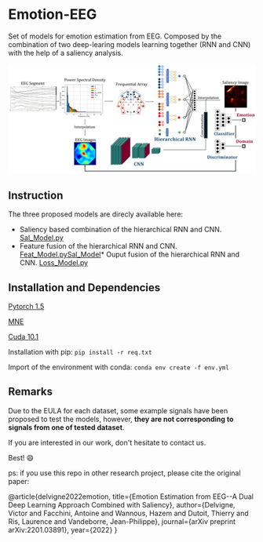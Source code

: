# Emotion-EEG

Set of models for emotion estimation from EEG. Composed by the combination of two deep-learing models learning together (RNN and CNN) with the help of a saliency analysis. 

![alt text](Model.png "EEMotion - DL model estimating emotion from multi-approach")

## Instruction

The three proposed models are direcly available here:

* Saliency based combination of the hierarchical RNN and CNN. [Sal_Model.py](Sal_Model.py)
* Feature fusion of the hierarchical RNN and CNN. [Feat_Model.py](Feat_Model.py
)[Sal_Model](Sal_Model.py)* Ouput fusion of the hierarchical RNN and CNN. [Loss_Model.py](Loss_Model.py)

## Installation and Dependencies

[Pytorch 1.5](https://pytorch.org/get-started/locally)

[MNE](https://mne.tools/stable/install/mne_python.html#install-python-and-mne-python)

[Cuda 10.1](https://developer.nvidia.com/cuda-toolkit)

Installation with pip: `pip install -r req.txt`

Import of the environment with conda: `conda env create -f env.yml`

## Remarks

Due to the EULA for each dataset, some example signals have been proposed to test the models, however, **they are not corresponding to signals from one of tested dataset**.

If you are interested in our work, don't hesitate to contact us. 

Best! :smile: 

ps: if you use this repo in other research project, please cite the original paper:

@article{delvigne2022emotion,
	title={Emotion Estimation from EEG--A Dual Deep Learning Approach Combined with Saliency},
	author={Delvigne, Victor and Facchini, Antoine and Wannous, Hazem and Dutoit, Thierry and Ris, Laurence and Vandeborre, Jean-Philippe},
	journal={arXiv preprint arXiv:2201.03891},
	year={2022}
}